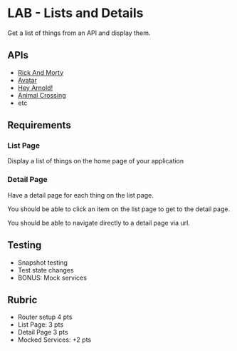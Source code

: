 # LAB - Lists and Details

Get a list of things from an API and display them.

## APIs

* [Rick And Morty](https://rickandmortyapi.com/documentation)
* [Avatar](https://last-airbender-api.herokuapp.com/)
* [Hey Arnold!](https://hey-arnold-api-documentation.netlify.com/)
* [Animal Crossing](https://github.com/yaycub/acnh-villager-api)
* etc

## Requirements

### List Page

Display a list of things on the home page of your application

### Detail Page

Have a detail page for each thing on the list page.

You should be able to click an item on the list page to get to the detail page.

You should be able to navigate directly to a detail page via url.


## Testing

* Snapshot testing
* Test state changes
* BONUS: Mock services

## Rubric

* Router setup 4 pts
* List Page: 3 pts
* Detail Page 3 pts
* Mocked Services: +2 pts
